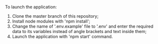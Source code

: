 To launch the application:

1. Clone the master branch of this repository;
2. Install node modules with 'npm install';
3. Change the name of '.env.example' file to '.env' and enter the required data to its variables instead of angle brackets and text inside them;
4. Launch the application with 'npm start' command.

